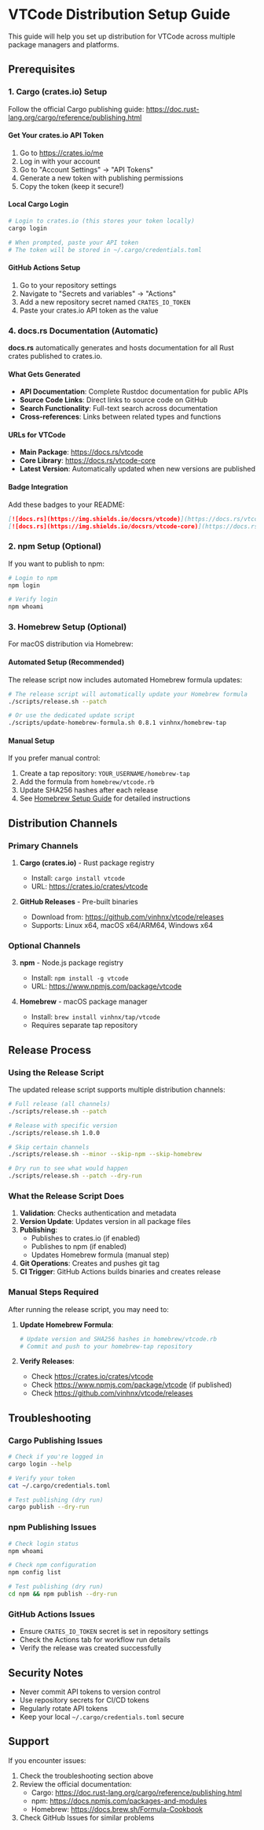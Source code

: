 # VTCode Distribution Setup Guide

This guide will help you set up distribution for VTCode across multiple package managers and platforms.

## Prerequisites

### 1. Cargo (crates.io) Setup

Follow the official Cargo publishing guide: https://doc.rust-lang.org/cargo/reference/publishing.html

#### Get Your crates.io API Token

1. Go to https://crates.io/me
2. Log in with your account
3. Go to "Account Settings" → "API Tokens"
4. Generate a new token with publishing permissions
5. Copy the token (keep it secure!)

#### Local Cargo Login

```bash
# Login to crates.io (this stores your token locally)
cargo login

# When prompted, paste your API token
# The token will be stored in ~/.cargo/credentials.toml
```

#### GitHub Actions Setup

1. Go to your repository settings
2. Navigate to "Secrets and variables" → "Actions"
3. Add a new repository secret named `CRATES_IO_TOKEN`
4. Paste your crates.io API token as the value

### 4. docs.rs Documentation (Automatic)

**docs.rs** automatically generates and hosts documentation for all Rust crates published to crates.io.

#### What Gets Generated

-   **API Documentation**: Complete Rustdoc documentation for public APIs
-   **Source Code Links**: Direct links to source code on GitHub
-   **Search Functionality**: Full-text search across documentation
-   **Cross-references**: Links between related types and functions

#### URLs for VTCode

-   **Main Package**: https://docs.rs/vtcode
-   **Core Library**: https://docs.rs/vtcode-core
-   **Latest Version**: Automatically updated when new versions are published

#### Badge Integration

Add these badges to your README:

```markdown
[![docs.rs](https://img.shields.io/docsrs/vtcode)](https://docs.rs/vtcode)
[![docs.rs](https://img.shields.io/docsrs/vtcode-core)](https://docs.rs/vtcode-core)
```

### 2. npm Setup (Optional)

If you want to publish to npm:

```bash
# Login to npm
npm login

# Verify login
npm whoami
```

### 3. Homebrew Setup (Optional)

For macOS distribution via Homebrew:

#### Automated Setup (Recommended)

The release script now includes automated Homebrew formula updates:

```bash
# The release script will automatically update your Homebrew formula
./scripts/release.sh --patch

# Or use the dedicated update script
./scripts/update-homebrew-formula.sh 0.8.1 vinhnx/homebrew-tap
```

#### Manual Setup

If you prefer manual control:

1. Create a tap repository: `YOUR_USERNAME/homebrew-tap`
2. Add the formula from `homebrew/vtcode.rb`
3. Update SHA256 hashes after each release
4. See [Homebrew Setup Guide](homebrew-setup-guide.md) for detailed instructions

## Distribution Channels

### Primary Channels

1. **Cargo (crates.io)** - Rust package registry

    - Install: `cargo install vtcode`
    - URL: https://crates.io/crates/vtcode

2. **GitHub Releases** - Pre-built binaries
    - Download from: https://github.com/vinhnx/vtcode/releases
    - Supports: Linux x64, macOS x64/ARM64, Windows x64

### Optional Channels

3. **npm** - Node.js package registry

    - Install: `npm install -g vtcode`
    - URL: https://www.npmjs.com/package/vtcode

4. **Homebrew** - macOS package manager
    - Install: `brew install vinhnx/tap/vtcode`
    - Requires separate tap repository

## Release Process

### Using the Release Script

The updated release script supports multiple distribution channels:

```bash
# Full release (all channels)
./scripts/release.sh --patch

# Release with specific version
./scripts/release.sh 1.0.0

# Skip certain channels
./scripts/release.sh --minor --skip-npm --skip-homebrew

# Dry run to see what would happen
./scripts/release.sh --patch --dry-run
```

### What the Release Script Does

1. **Validation**: Checks authentication and metadata
2. **Version Update**: Updates version in all package files
3. **Publishing**:
    - Publishes to crates.io (if enabled)
    - Publishes to npm (if enabled)
    - Updates Homebrew formula (manual step)
4. **Git Operations**: Creates and pushes git tag
5. **CI Trigger**: GitHub Actions builds binaries and creates release

### Manual Steps Required

After running the release script, you may need to:

1. **Update Homebrew Formula**:

    ```bash
    # Update version and SHA256 hashes in homebrew/vtcode.rb
    # Commit and push to your homebrew-tap repository
    ```

2. **Verify Releases**:
    - Check https://crates.io/crates/vtcode
    - Check https://www.npmjs.com/package/vtcode (if published)
    - Check https://github.com/vinhnx/vtcode/releases

## Troubleshooting

### Cargo Publishing Issues

```bash
# Check if you're logged in
cargo login --help

# Verify your token
cat ~/.cargo/credentials.toml

# Test publishing (dry run)
cargo publish --dry-run
```

### npm Publishing Issues

```bash
# Check login status
npm whoami

# Check npm configuration
npm config list

# Test publishing (dry run)
cd npm && npm publish --dry-run
```

### GitHub Actions Issues

-   Ensure `CRATES_IO_TOKEN` secret is set in repository settings
-   Check the Actions tab for workflow run details
-   Verify the release was created successfully

## Security Notes

-   Never commit API tokens to version control
-   Use repository secrets for CI/CD tokens
-   Regularly rotate API tokens
-   Keep your local `~/.cargo/credentials.toml` secure

## Support

If you encounter issues:

1. Check the troubleshooting section above
2. Review the official documentation:
    - Cargo: https://doc.rust-lang.org/cargo/reference/publishing.html
    - npm: https://docs.npmjs.com/packages-and-modules
    - Homebrew: https://docs.brew.sh/Formula-Cookbook
3. Check GitHub Issues for similar problems
